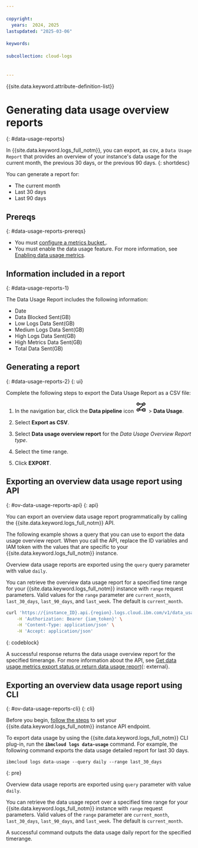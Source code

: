 ```yaml
---

copyright:
  years:  2024, 2025
lastupdated: "2025-03-06"

keywords:

subcollection: cloud-logs


---
```


{{site.data.keyword.attribute-definition-list}}


# Generating data usage overview reports
{: #data-usage-reports}

In {{site.data.keyword.logs_full_notm}}, you can export, as csv, a `Data Usage Report` that provides an overview of your instance's data usage for the current month, the previous 30 days, or the previous 90 days.
{: shortdesc}


You can generate a report for:
- The current month
- Last 30 days
- Last 90 days


## Prereqs
{: #data-usage-reports-prereqs}

- You must [configure a metrics bucket.](/docs/cloud-logs?topic=cloud-logs-configure-metrics-bucket).
- You must enable the data usage feature. For more information, see [Enabling data usage metrics](/docs/cloud-logs?topic=cloud-logs-data-usage-metrics).

## Information included in a report
{: #data-usage-reports-1}

The Data Usage Report includes the following information:

- Date
- Data Blocked Sent(GB)
- Low Logs Data Sent(GB)
- Medium Logs Data Sent(GB)
- High Logs Data Sent(GB)
- High Metrics Data Sent(GB)
- Total Data Sent(GB)


## Generating a report
{: #data-usage-reports-2}
{: ui}

Complete the following steps to export the Data Usage Report as a CSV file:

1. In the navigation bar, click the **Data pipeline** icon ![Data pipeline icon](/icons/data-pipeline.svg "Data pipeline") > **Data Usage**.

2. Select **Export as CSV**.

3. Select **Data usage overview report** for the *Data Usage Overview Report type*.

4. Select the time range.

5. Click **EXPORT**.

## Exporting an overview data usage report using API
{: #ov-data-usage-reports-api}
{: api}


You can export an overview data usage report programmatically by calling the {{site.data.keyword.logs_full_notm}} API.

The following example shows a query that you can use to export the data usage overview report. When you call the API, replace the ID variables and IAM token with the values that are specific to your {{site.data.keyword.logs_full_notm}} instance.

Overview data usage reports are exported using the `query` query parameter with value `daily`.

You can retrieve the overview data usage report for a specified time range for your {{site.data.keyword.logs_full_notm}} instance with `range` request parameters. Valid values for the `range` parameter are `current_month`, `last_30_days`, `last_90_days`, and `last_week`. The default is `current_month`.


```sh
curl 'https://{instance_ID}.api.{region}.logs.cloud.ibm.com/v1/data_usage?query=daily&&range=last_30_days' \
    -H 'Authorization: Bearer {iam_token}' \
    -H 'Content-Type: application/json' \
    -H 'Accept: application/json'
```
{: codeblock} 


A successful response returns the data usage overview report for the specified timerange. For more information about the API, see [Get data usage metrics export status or return data usage report](/apidocs/logs-service-api#export-data-usage){: external}.

## Exporting an overview data usage report using CLI
{: #ov-data-usage-reports-cli}
{: cli}

Before you begin, [follow the steps](/docs/cloud-logs?topic=cloud-logs-cloud-logs-cli-temp#logs-cli-prereq-temp) to set your {{site.data.keyword.logs_full_notm}} instance API endpoint.

To export data usage by using the {{site.data.keyword.logs_full_notm}} CLI plug-in, run the **`ibmcloud logs data-usage`** command. For example, the following command exports the data usage detailed report for last 30 days.

```text
ibmcloud logs data-usage --query daily --range last_30_days
```
{: pre}

Overview data usage reports are exported using `query` parameter with value `daily`.

You can retrieve the data usage report over a specified time range for your {{site.data.keyword.logs_full_notm}} instance with `range` request parameters. Valid values of the `range` parameter are `current_month`, `last_30_days`, `last_90_days`, and `last_week`. The default is `current_month`.

A successful command outputs the data usage daily report for the specified timerange.
